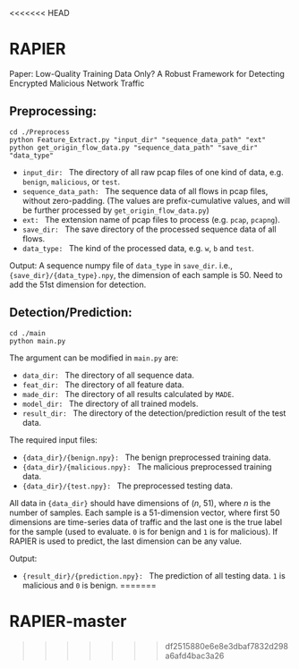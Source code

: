 <<<<<<< HEAD
# RAPIER

Paper: Low-Quality Training Data Only? A Robust Framework for Detecting Encrypted Malicious Network Traffic

## Preprocessing:

```
cd ./Preprocess
python Feature_Extract.py "input_dir" "sequence_data_path" "ext"
python get_origin_flow_data.py "sequence_data_path" "save_dir" "data_type"
```

* `input_dir: ` The directory of all raw pcap files of one kind of data, e.g. `benign`, `malicious`, or `test`.
* `sequence_data_path: ` The sequence data of all flows in pcap files, without zero-padding. (The values are prefix-cumulative values, and will be further processed by `get_origin_flow_data.py`)
* `ext: ` The extension name of pcap files to process (e.g. `pcap`, `pcapng`).
* `save_dir: ` The save directory of the processed sequence data of all flows.
* `data_type: ` The kind of the processed data, e.g. `w`, `b` and `test`.

Output: A sequence numpy file of `data_type` in `save_dir`. i.e., `{save_dir}/{data_type}.npy`, the dimension of each sample is 50. Need to add the 51st dimension for detection.

## Detection/Prediction:

```
cd ./main
python main.py
```

The argument can be modified in `main.py` are:
* `data_dir: ` The directory of all sequence data.
* `feat_dir: ` The directory of all feature data.
* `made_dir: ` The directory of all results calculated by `MADE`.
* `model_dir: ` The directory of all trained models.
* `result_dir: ` The directory of the detection/prediction result of the test data.

The required input files:
* `{data_dir}/{benign.npy}: ` The benign preprocessed training data. 
* `{data_dir}/{malicious.npy}: ` The malicious preprocessed training data.
* `{data_dir}/{test.npy}: ` The preprocessed testing data.

All data in `{data_dir}` should have dimensions of (*n*, 51), where *n* is the number of samples. Each sample is a 51-dimension vector, where first 50 dimensions are time-series data of traffic and the last one is the true label for the sample (used to evaluate. `0` is for benign and `1` is for malicious). If RAPIER is used to predict, the last dimension can be any value.

Output:
* `{result_dir}/{prediction.npy}: ` The prediction of all testing data. `1` is malicious and `0` is benign.
=======
# RAPIER-master
>>>>>>> df2515880e6e8e3dbaf7832d298a6afd4bac3a26
